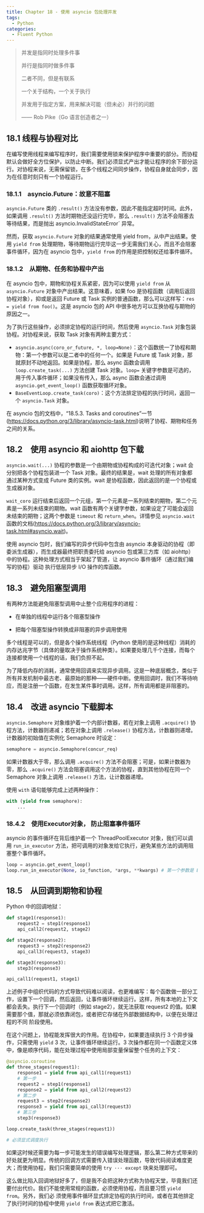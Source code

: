 ```yaml
---
title: Chapter 18 - 使用 asyncio 包处理并发
tags:
  - Python
categories:
  - Fluent Python
---
```


> 并发是指同时处理多件事
> 
> 并行是指同时做多件事
> 
> 二者不同，但是有联系
> 
> 一个关于结构，一个关于执行
> 
> 并发用于指定方案，用来解决可能（但未必）并行的问题
> 
> —— Rob Pike（Go 语言创造者之一）


## 18.1 线程与协程对比

在编写使用线程来编写程序时，我们需要使用锁来保护程序中重要的部分。而协程默认会做好全方位保护，以防止中断。我们必须显式产出才能让程序的余下部分运行。对协程来说，无需保留锁，在多个线程之间同步操作，协程自身就会同步，因为在任意时刻只有一个协程运行。

### 18.1.1　asyncio.Future：故意不阻塞

`asyncio.Future` 类的 `.result()` 方法没有参数，因此不能指定超时时间。此外，如果调用 `.result()` 方法时期物还没运行完毕，那么 `.result()` 方法不会阻塞去等待结果，而是抛出 asyncio.InvalidStateError` 异常。

然而，获取 `asyncio.Future` 对象的结果通常使用 yield from，从中产出结果。使用 `yield from` 处理期物，等待期物运行完毕这一步无需我们关心，而且不会阻塞事件循环，因为在 asyncio 包中，`yield from` 的作用是把控制权还给事件循环。

### 18.1.2　从期物、任务和协程中产出

在 asyncio 包中，期物和协程关系紧密，因为可以使用 `yield from` 从 `asyncio.Future` 对象中产出结果。这意味着，如果 foo 是协程函数（调用后返回协程对象），抑或是返回 Future 或 Task 实例的普通函数，那么可以这样写：`res = yield from foo()`。这是 asyncio 包的 API 中很多地方可以互换协程与期物的原因之一。

为了执行这些操作，必须排定协程的运行时间，然后使用 `asyncio.Task` 对象包装协程。对协程来说，获取 Task 对象有两种主要方式：

- `asyncio.async(coro_or_future, *, loop=None)`：这个函数统一了协程和期物：第一个参数可以是二者中的任何一个。如果是 Future 或 Task 对象，那就原封不动地返回。如果是协程，那么 async 函数会调用 `loop.create_task(...)` 方法创建 Task 对象。`loop=` 关键字参数是可选的，用于传入事件循环；如果没有传入，那么 async 函数会通过调用 `asyncio.get_event_loop()` 函数获取循环对象。
- `BaseEventLoop.create_task(coro)`：这个方法排定协程的执行时间，返回一个 `asyncio.Task` 对象。

在 asyncio 包的文档中，“18.5.3. Tasks and coroutines”一节(https://docs.python.org/3/library/asyncio-task.html)说明了协程、期物和任务之间的关系。

## 18.2　使用 asyncio 和 aiohttp 包下载

`asyncio.wait(...)` 协程的参数是一个由期物或协程构成的可迭代对象；wait 会分别把各个协程包装进一个 Task 对象。最终的结果是，wait 处理的所有对象都通过某种方式变成 Future 类的实例。wait 是协程函数，因此返回的是一个协程或生成器对象。

`wait_coro` 运行结束后返回一个元组，第一个元素是一系列结束的期物，第二个元素是一系列未结束的期物。wait 函数有两个关键字参数，如果设定了可能会返回未结束的期物；这两个参数是 `timeout` 和 `return_when`。详情参见 `asyncio.wait` 函数的文档(https://docs.python.org/3/library/asyncio-task.html#asyncio.wait)。


使用 asyncio 包时，我们编写的异步代码中包含由 asyncio 本身驱动的协程（即委派生成器），而生成器最终把职责委托给 asyncio 包或第三方库（如 aiohttp）中的协程。这种处理方式相当于架起了管道，让 asyncio 事件循环（通过我们编写的协程）驱动 执行低层异步 I/O 操作的库函数。

## 18.3　避免阻塞型调用

有两种方法能避免阻塞型调用中止整个应用程序的进程：

- 在单独的线程中运行各个阻塞型操作

- 把每个阻塞型操作转换成非阻塞的异步调用使用

多个线程是可以的，但是各个操作系统线程（Python 使用的是这种线程）消耗的内存达兆字节（具体的量取决于操作系统种类）。如果要处理几千个连接，而每个连接都使用一个线程的话，我们负担不起。

为了降低内存的消耗，通常使用回调来实现异步调用。这是一种底层概念，类似于所有并发机制中最古老、最原始的那种——硬件中断。使用回调时，我们不等待响应，而是注册一个函数，在发生某件事时调用。这样，所有调用都是非阻塞的。

## 18.4　改进 asyncio 下载脚本

`asyncio.Semaphore` 对象维护着一个内部计数器，若在对象上调用 `.acquire()` 协程方法，计数器则递减；若在对象上调用 `.release()` 协程方法，计数器则递增。计数器的初始值在实例化 Semaphore 时设定：

```python
semaphore = asyncio.Semaphore(concur_req)
```

如果计数器大于零，那么调用 `.acquire()` 方法不会阻塞；可是，如果计数器为零，那么 `.acquire()` 方法会阻塞调用这个方法的协程，直到其他协程在同一个 Semaphore 对象上调用 `.release()` 方法，让计数器递增。

使用 `with` 语句能够完成上述两种操作：

```python
with (yield from semaphore):
    ...
```

### 18.4.2　使用Executor对象， 防止阻塞事件循环

asyncio 的事件循环在背后维护着一个 ThreadPoolExecutor 对象，我们可以调用 `run_in_executor` 方法，把可调用的对象发给它执行，避免某些方法的调用阻塞整个事件循环。

```python
loop = asyncio.get_event_loop()
loop.run_in_executor(None, io_function, *args, **kwargs) # 第一个参数是 Executor 实例；如果设为 None，使用事件循环的默认 ThreadPoolExecutor 实例
```

## 18.5　从回调到期物和协程

Python 中的回调地狱：

```python
def stage1(response1): 
    request2 = step1(response1) 
    api_call2(request2, stage2)

def stage2(response2): 
    request3 = step2(response2) 
    api_call3(request3, stage3)

def stage3(response3): 
    step3(response3)

api_call1(request1, stage1)
```

上述例子中组织代码的方式导致代码难以阅读，也更难编写：每个函数做一部分工作，设置下一个回调，然后返回，让事件循环继续运行。这样，所有本地的上下文都会丢失。执行下一个回调时（例如 stage2），就无法获取 request2 的值。如果需要那个值，那就必须依靠闭包，或者把它存储在外部数据结构中，以便在处理过程的不同 阶段使用。

在这个问题上，协程能发挥很大的作用。在协程中，如果要连续执行 3 个异步操作，只需使用 `yield` 3 次，让事件循环继续运行。3 次操作都在同一个函数定义体中，像是顺序代码，能在处理过程中使用局部变量保留整个任务的上下文：

```python
@asyncio.coroutine 
def three_stages(request1): 
    response1 = yield from api_call1(request1) 
    # 第一步 
    request2 = step1(response1) 
    response2 = yield from api_call2(request2) 
    # 第二步 
    request3 = step2(response2) 
    response3 = yield from api_call3(request3) 
    # 第三步 
    step3(response3)

loop.create_task(three_stages(request1))

# 必须显式调度执行
```

如果这时候还需要为每一步可能发生的错误编写处理逻辑，那么第二种方式带来的好处就更为明显。传统的回调方式需要传入错误处理函数，导致代码阅读难度更大；而使用协程，我们只需要简单的使用 `try ··· except` 块来处理即可。

这么做比陷入回调地狱好多了，但是我不会把这种方式称为协程天堂，毕竟我们还要付出代价。我们不能使用常规的函数，必须使用协程，而且要习惯 `yield from`。另外，我们必 须使用事件循环显式排定协程的执行时间，或者在其他排定了执行时间的协程中使用 `yield from` 表达式把它激活。

